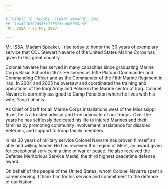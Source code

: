 ```yaml
---
---

# TRIBUTE TO COLONEL STEWART NAVARRE, USMC
## `1ea321b1620963c775815fa865078ab2`
`Mr. ISSA — 25 May 2007`

---
```



Mr. ISSA. Madam Speaker, I rise today to honor the 30 years of 
exemplary service that COL Stewart Navarre of the United States Marine 
Corps has given to this great country.

Colonel Navarre has served in many capacities since graduating Marine 
Corps Basic School in 1977. He served as Rifle Platoon Commander and 
Commanding Officer and as the Commander of the Fifth Marine Regiment in 
Iraq. In 2004 and 2005 he oversaw and coordinated the training and 
operations of the Iraqi Army and Police in the Marine sector of Iraq. 
Colonel Navarre is currently assigned to Camp Pendleton where he lives 
with his wife, Yana Lahanis.

As Chief of Staff for all Marine Corps installations west of the 
Mississippi River, he is a trusted advisor and true advocate of our 
troops. Over the years he has selflessly dedicated his life to injured 
Marines and their families by promoting community involvement, 
assistance for disabled Veterans, and support to troop family members.

In his 30 years of military service Colonel Navarre has proven 
himself an able and willing leader. He has received the Legion of 
Merit, an award given for exceptional service in a time of war or 
peace. He also received the Defense Meritorious Service Medal, the 
third highest peacetime defense award.

On behalf of the people of the United States, whom Colonel Navarre 
spent a career serving, I thank him for his service and commitment to 
the defense of our Nation.
